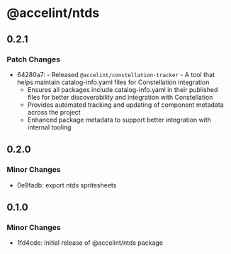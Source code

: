 # @accelint/ntds

## 0.2.1

### Patch Changes

- 64280a7: - Released `@accelint/constellation-tracker` - A tool that helps maintain catalog-info.yaml files for Constellation integration
  - Ensures all packages include catalog-info.yaml in their published files for better discoverability and integration with Constellation
  - Provides automated tracking and updating of component metadata across the project
  - Enhanced package metadata to support better integration with internal tooling

## 0.2.0

### Minor Changes

- 0e9fadb: export ntds spritesheets

## 0.1.0

### Minor Changes

- 1fd4cde: Initial release of @accelint/ntds package
